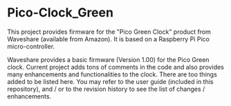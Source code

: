 # Pico-Clock_Green
This project provides firmware for the "Pico Green Clock" product from Waveshare (available from Amazon). It is based on a Raspberry Pi Pico micro-controller.

Waveshare provides a basic firmware (Version 1.00) for the Pico Green clock. Current project adds tons of comments in the code and also provides many
enhancements and functionalities to the clock. There are too things added to be listed here. You may refer to the user guide (included in this repository),
and / or to the revision history to see the list of changes / enhancements.
